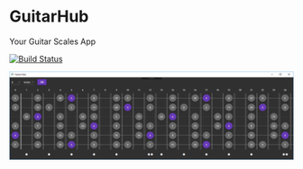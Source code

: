 # GuitarHub
Your Guitar Scales App

[![Build Status](https://dev.azure.com/FrediMachado/GuitarHub/_apis/build/status/GuitarHub-CI?branchName=master)](https://dev.azure.com/FrediMachado/GuitarHub/_build/latest?definitionId=6&branchName=master)

![Screenshot](https://raw.githubusercontent.com/fredimachado/GuitarHub/master/assets/screenshot.png)
